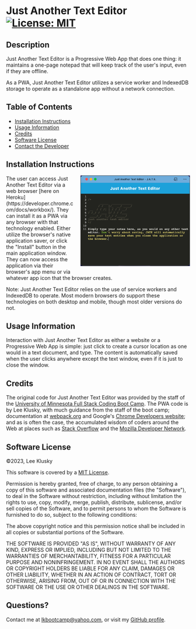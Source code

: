 # Just Another Text Editor [![License: MIT](https://img.shields.io/badge/License-MIT-yellow.svg)](https://opensource.org/licenses/MIT)

## Description

Just Another Text Editor is a Progressive Web App that does one thing: it maintains a one-page notepad that will keep track of the user's input, even if they are offline.

As a PWA, Just Another Text Editor utilizes a service worker and IndexedDB storage to operate as a standalone app without a network connection.

## Table of Contents

- [Installation Instructions](#installation-instructions)
- [Usage Information](#usage-information)
- [Credits](#credits)
- [Software License](#software-license)
- [Contact the Developer](#questions)

## Installation Instructions

<img src="./client/src/images/JATE-screenshot.png" width="300" style="float: right; margin-left: 15px; margin-bottom: 10px;" />
The user can access Just Another Text Editor via a web browser [here on Heroku](https://developer.chrome.com/docs/workbox/). They can install it as a PWA via any browser with that technology enabled. Either utilize the browser's native application saver, or click the "Install" button in the main application window. They can now access the application via their browser's app menu or via whatever app icon that the browser creates.

Note: Just Another Text Editor relies on the use of service workers and IndexedDB to operate. Most modern browsers do support these technologies on both desktop and mobile, though most older versions do not.

## Usage Information

Interaction with Just Another Text Editor as either a website or a Progressive Web App is simple: just click to create a cursor location as one would in a text document, and type. The content is automatically saved when the user clicks anywhere except the text window, even if it is just to close the window.

## Credits

The original code for Just Another Text Editor was provided by the staff of the [University of Minnesota Full Stack Coding Boot Camp](https://ccaps.umn.edu/full-stack-web-development-certificate-coding-boot-camp). The PWA code is by Lee Klusky, with much guidance from the staff of the boot camp; documentation at [webpack.org](https://webpack.js.org) and Google's [Chrome Developers website](https://developer.chrome.com/docs/workbox/); and as is often the case, the accumulated wisdom of coders around the Web at places such as [Stack Overflow](https://www.stackoverflow.com) and the [Mozilla Developer Network](https://developer.mozilla.org).

## Software License

©2023, Lee Klusky

This software is covered by a [MIT License](https://opensource.org/licenses/MIT).

Permission is hereby granted, free of charge, to any person obtaining a copy of this software and associated documentation files (the "Software"), to deal in the Software without restriction, including without limitation the rights to use, copy, modify, merge, publish, distribute, sublicense, and/or sell copies of the Software, and to permit persons to whom the Software is furnished to do so, subject to the following conditions:

The above copyright notice and this permission notice shall be included in all copies or substantial portions of the Software.

THE SOFTWARE IS PROVIDED "AS IS", WITHOUT WARRANTY OF ANY KIND, EXPRESS OR IMPLIED, INCLUDING BUT NOT LIMITED TO THE WARRANTIES OF MERCHANTABILITY, FITNESS FOR A PARTICULAR PURPOSE AND NONINFRINGEMENT. IN NO EVENT SHALL THE AUTHORS OR COPYRIGHT HOLDERS BE LIABLE FOR ANY CLAIM, DAMAGES OR OTHER LIABILITY, WHETHER IN AN ACTION OF CONTRACT, TORT OR OTHERWISE, ARISING FROM, OUT OF OR IN CONNECTION WITH THE SOFTWARE OR THE USE OR OTHER DEALINGS IN THE SOFTWARE.

## Questions?

Contact me at <a href="mailto:lkbootcamp@yahoo.com">lkbootcamp@yahoo.com</a>, or visit my [GitHub profile](https://www.github.com/lkalliance).
